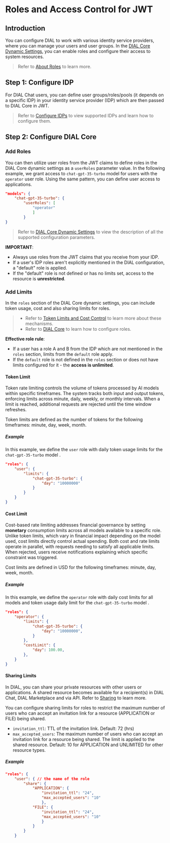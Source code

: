 # Roles and Access Control for JWT

## Introduction

You can configure DIAL to work with various identity service providers, where you can manage your users and user groups. In the [DIAL Core Dynamic Settings](https://github.com/epam/ai-dial-core?tab=readme-ov-file#dynamic-settings), you can enable roles and configure their access to system resources. 

> Refer to [About Roles](/docs/platform/3.core/2.access-control-intro.md#about-roles) to learn more. 

## Step 1: Configure IDP

For DIAL Chat users, you can define user groups/roles/pools (it depends on a specific IDP) in your identity service provider (IDP) which are then passed to DIAL Core in JWT. 

> Refer to [Configure IDPs](/docs/tutorials/2.devops/2.auth-and-access-control/3.configure-idps/0.overview.md) to view supported IDPs and learn how to configure them.

## Step 2: Configure DIAL Core

### Add Roles

You can then utilize user roles from the JWT claims to define roles in the DIAL Core dynamic settings as a `userRoles` parameter value. In the following example, we grant access to `chat-gpt-35-turbo` model for users with the `operator` user role. Using the same pattern, you can define user access to applications.

```json
"models": {
    "chat-gpt-35-turbo": {
        "userRoles": [
            "operator"
            ]
        }
}
```

> Refer to [DIAL Core Dynamic Settings](https://github.com/epam/ai-dial-core?tab=readme-ov-file#dynamic-settings) to view the description of all the supported configuration parameters.

**IMPORTANT**: 

* Always use roles from the JWT claims that you receive from your IDP. 
* If a user's IDP roles aren't explicitly mentioned in the DIAL configuration, a "default" role is applied. 
* If the "default" role is not defined or has no limits set, access to the resource is **unrestricted**. 

### Add Limits

In the `roles` section of the DIAL Core dynamic settings, you can include token usage, cost and also sharing limits for roles. 

> * Refer to [Token Limits and Cost Control](/docs/platform/3.core/8.token-limits-and-cost-control.md) to learn more about these mechanisms.
> * Refer to [DIAL Core](https://github.com/epam/ai-dial-core/blob/development/docs/dynamic-settings/roles.md) to learn how to configure roles.

**Effective role rule**: 

* If a user has a role A and B from the IDP which are not mentioned in the `roles` section, limits from the `default` role apply. 
* If the `default` role is not defined in the `roles` section or does not have limits configured for it - the **access is unlimited**.

#### Token Limit

Token rate limiting controls the volume of tokens processed by AI models within specific timeframes. The system tracks both input and output tokens, enforcing limits across minute, daily, weekly, or monthly intervals. When a limit is reached, additional requests are rejected until the time window refreshes.

Token limits are defined as the number of tokens for the following timeframes: minute, day, week, month.

##### Example

In this example, we define the `user` role with daily token usage limits for the `chat-gpt-35-turbo` model .

```json
"roles": {
    "user": {
        "limits": {
            "chat-gpt-35-turbo": {
                "day": "10000000"
            }
        }
    }
}
```

#### Cost Limit

Cost-based rate limiting addresses financial governance by setting **monetary** consumption limits across all models available to a specific role. Unlike token limits, which vary in financial impact depending on the model used, cost limits directly control actual spending. Both cost and rate limits operate in parallel, with requests needing to satisfy all applicable limits. When rejected, users receive notifications explaining which specific constraint was triggered.

Cost limits are defined in USD for the following timeframes: minute, day, week, month.

##### Example

In this example, we define the `operator` role with daily cost limits for all models and token usage daily limit for the `chat-gpt-35-turbo` model .

```json
"roles": {
    "operator": {
        "limits": {
            "chat-gpt-35-turbo": {
                "day": "10000000",
            }
        },
        "costLimit": {
            "day": 100.00,
        },
    }
}
```

#### Sharing Limits

In DIAL, you can share your private resources with other users or applications. A shared resource becomes available for a recipient(s) in DIAL Chat, DIAL Marketplace and via API. Refer to [Sharing](/docs/platform/7.collaboration-intro.md#sharing) to learn more.

You can configure sharing limits for roles to restrict the maximum number of users who can accept an invitation link for a resource (APPLICATION or FILE) being shared. 

* `invitation_ttl`: TTL of the invitation link. Default: 72 (hrs)
* `max_accepted_users`: The maximum number of users who can accept an invitation link for a resource being shared. The limit is applied to the shared resource. Default: 10 for APPLICATION and UNLIMITED for other resource types.

##### Example

```json
"roles": {
    "user": { // the name of the role
        "share": {
            "APPLICATION": {
                "invitation_ttl": "24",
                "max_accepted_users": "10"
                },
            "FILE": {
                "invitation_ttl": "24",
                "max_accepted_users": "10"
                }
            }
        }
    }
```



